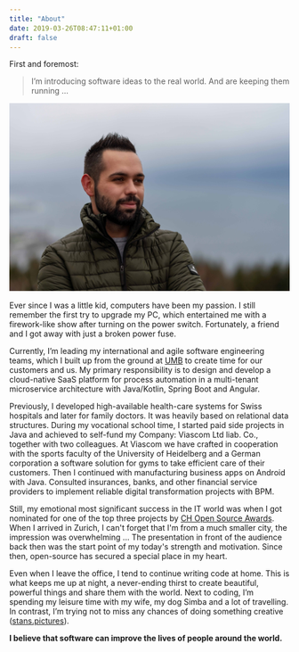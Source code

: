 ```yaml
---
title: "About"
date: 2019-03-26T08:47:11+01:00
draft: false
---
```


First and foremost:

>  I’m introducing software ideas to the real world. And are keeping them running …

![Image Nikola Stankovic (botscripter)](/images/nikola.jpg "Nikola Stankovic (botscripter)")

Ever since I was a little kid, computers have been my passion. I still remember the first try to upgrade my PC, which entertained me with a firework-like show after turning on the power switch. Fortunately, a friend and I got away with just a broken power fuse. 

Currently, I’m leading my international and agile software engineering teams, which I built up from the ground at [UMB](https://umb.ch/) to create time for our customers and us. My primary responsibility is to design and develop a cloud-native SaaS platform for process automation in a multi-tenant microservice architecture with Java/Kotlin, Spring Boot and Angular.

Previously, I developed high-available health-care systems for Swiss hospitals and later for family doctors. It was heavily based on relational data structures. During my vocational school time, I started paid side projects in Java and achieved to self-fund my Company: Viascom Ltd liab. Co., together with two colleagues. At Viascom we have crafted in cooperation with the sports faculty of the University of Heidelberg and a German corporation a software solution for gyms to take efficient care of their customers. Then I continued with manufacturing business apps on Android with Java. Consulted insurances, banks, and other financial service providers to implement reliable digital transformation projects with BPM. 

Still, my emotional most significant success in the IT world was when I got nominated for one of the top three projects by [CH Open Source Awards](https://www.ch-open.ch/). When I arrived in Zurich, I can't forget that I'm from a much smaller city, the impression was overwhelming ... The presentation in front of the audience back then was the start point of my today's strength and motivation. Since then, open-source has secured a special place in my heart.

Even when I leave the office, I tend to continue writing code at home. This is what keeps me up at night, a never-ending thirst to create beautiful, powerful things and share them with the world. Next to coding, I’m spending my leisure time with my wife, my dog Simba and a lot of travelling.  In contrast, I’m trying not to miss any chances of doing something creative ([stans.pictures](https://stans.pictures/)).

**I believe that software can improve the lives of people around the world.**
